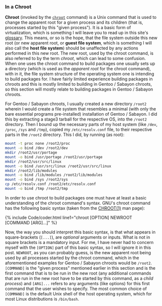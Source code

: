 ### In a Chroot
**Chroot** (invoked by the [`chroot`](/man/chroot.1.html) command) is a Unix command that is used to change the apparent root for a given process and its children (that is, processes started by this "given process"). It is a basic form of virtualization, which is something I will leave you to read up in this site's [glossary](/glossary/#virtualization). This means, or so is the hope, that the file system outside this new root (or new apparent root, or **guest file system**, which is something I will also call the **host file system**) should be unaffected by any actions performed in this new root. The new root, used by the chroot command, is also referred to by the term *chroot*, which can lead to some confusion. When one uses the chroot command to build packages one usually sets up a directory (which is used as the *apparent root* for the chroot command), with in it, the file system structure of the operating system one is intending to build packages for. I have fairly limited experience building packages in chroots and this is mostly limited to building in Gentoo / Sabayon chroots, so this section will mostly relate to building packages in Gentoo / Sabayon chroots.

For Gentoo / Sabayon chroots, I usually created a new directory `/root2` wherein I would create a file system that resembles a minimal (with only the bare essential programs pre-installed) installation of Gentoo / Sabayon. I did this by extracting a stage3 tarball for the respective OS, into the `/root2` directory. Then I bound up the necessary parts of my host system (like `/dev`, `/proc`, `/sys` and `/tmp`), copied my `/etc/resolv.conf` file, to their respective parts in the `/root2` directory. This I did, by running (as root):

~~~ bash
mount -t proc none /root2/proc
mount -o bind /dev /root2/dev
mkdir /root2/usr/portage
mount -o bind /usr/portage /root2/usr/portage
mkdir /root2/usr/src/linux
mount -o bind /usr/src/linux /root2/usr/src/linux
mkdir /root2/lib/modules
mount -o bind /lib/modules /root2/lib/modules
mount -o bind /sys /root2/sys
cp /etc/resolv.conf /root2/etc/resolv.conf
mount -o bind /tmp /root2/tmp
~~~

In order to use chroot to build packages one must have at least a basic understanding of the chroot command's syntax. GNU's chroot command has the following basic syntax (taken from the [CHROOT(1)](/man/chroot.1.html) man page):

{% include Code/coder.html line1="chroot [OPTION] NEWROOT [COMMAND [ARG]...]" %}

Now, the way you should interpret this basic syntax, is that what appears in square-brackets (`[...]`), are *optional* arguments or inputs. What is not in square brackets is a mandatory input. For me, I have never had to concern myself with the `[OPTION]` part of this basic syntax, so I will ignore it in this post. `NEWROOT`, as you can probably guess, is the new apparent root being used by all processes started by the chroot command, which in the aforementioned examples for Gentoo / Sabayon chroots would be `/root2`. `[COMMAND]` is the "given process" mentioned earlier in this section and is the first command that is to be run in the new root (any additional commands that are run in the new root have to be started by this command, as a *child process*) and `[ARG]...` refers to any arguments (like options) for this first command that the user wishes to specify. The most common choice of `[COMMAND]` is the default Unix shell of the host operating system, which for most Linux distributions is `/bin/bash`.
